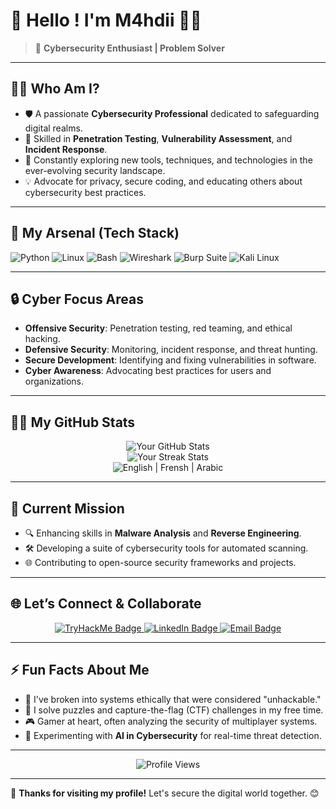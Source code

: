 # 👾 Hello ! I'm M4hdii 👨‍💻

> 🚀 **Cybersecurity Enthusiast | Problem Solver**  

---

## 🕵️‍♂️ Who Am I?

- 🛡️ A passionate **Cybersecurity Professional** dedicated to safeguarding digital realms.  
- 🔎 Skilled in **Penetration Testing**, **Vulnerability Assessment**, and **Incident Response**.  
- 🌱 Constantly exploring new tools, techniques, and technologies in the ever-evolving security landscape.  
- 💡 Advocate for privacy, secure coding, and educating others about cybersecurity best practices.  

---

## 🧰 My Arsenal (Tech Stack)

![Python](https://img.shields.io/badge/Python-FFD43B?style=for-the-badge&logo=python&logoColor=blue)
![Linux](https://img.shields.io/badge/Linux-FCC624?style=for-the-badge&logo=linux&logoColor=black)
![Bash](https://img.shields.io/badge/Bash-4EAA25?style=for-the-badge&logo=gnu-bash&logoColor=white)
![Wireshark](https://img.shields.io/badge/Wireshark-1679A7?style=for-the-badge&logo=wireshark&logoColor=white)
![Burp Suite](https://img.shields.io/badge/Burp%20Suite-FF8800?style=for-the-badge&logoColor=white)
![Kali Linux](https://img.shields.io/badge/Kali%20Linux-557C94?style=for-the-badge&logo=kali-linux&logoColor=white)

---

## 🔒 Cyber Focus Areas

- **Offensive Security**: Penetration testing, red teaming, and ethical hacking.  
- **Defensive Security**: Monitoring, incident response, and threat hunting.  
- **Secure Development**: Identifying and fixing vulnerabilities in software.  
- **Cyber Awareness**: Advocating best practices for users and organizations.  

---

## 🧑‍💻 My GitHub Stats

<p align="center">
  <img src="https://github-readme-stats.vercel.app/api?username=octoDynamo&show_icons=true&theme=dark&icon_color=FF8800" alt="Your GitHub Stats" />
  <br />
  <img src="https://github-readme-streak-stats.herokuapp.com/?username=octoDynamo&theme=dark&fire=FF8800" alt="Your Streak Stats" />
  <br />
  <img src="https://github-readme-stats.vercel.app/api/top-langs/?username=octoDynamo&layout=compact&theme=dark&hide=css,html" alt="English | Frensh | Arabic" />
</p>

---

## 🎯 Current Mission
- 🔍 Enhancing skills in **Malware Analysis** and **Reverse Engineering**.  
- 🛠️ Developing a suite of cybersecurity tools for automated scanning.  
- 🌐 Contributing to open-source security frameworks and projects.  

---

## 🌐 Let’s Connect & Collaborate

<p align="center">
  <a href="https://tryhackme.com/p/Rr3ed" target="_blank">
    <img src="https://img.shields.io/badge/TryHackMe-212C42?style=for-the-badge&logo=tryhackme&logoColor=white" alt="TryHackMe Badge"/>
  </a>
  <a href="https://linkedin.com/in/mahdiboukhouali" target="_blank">
    <img src="https://img.shields.io/badge/LinkedIn-blue?style=for-the-badge&logo=linkedin&logoColor=white" alt="LinkedIn Badge"/>
  </a>
  <a href="mailto:mahdiboukhouali@gmail.com" target="_blank">
    <img src="https://img.shields.io/badge/Email-D14836?style=for-the-badge&logo=gmail&logoColor=white" alt="Email Badge"/>
  </a>
</p>

---

## ⚡ Fun Facts About Me

- 🔐 I've broken into systems ethically that were considered "unhackable."  
- 🧩 I solve puzzles and capture-the-flag (CTF) challenges in my free time.  
- 🎮 Gamer at heart, often analyzing the security of multiplayer systems.  
- 🧪 Experimenting with **AI in Cybersecurity** for real-time threat detection.  

---

<p align="center">
  <img src="https://komarev.com/ghpvc/?username=your-username&style=for-the-badge&color=blue" alt="Profile Views" />
</p>

---

🎉 **Thanks for visiting my profile!** Let's secure the digital world together. 😊
